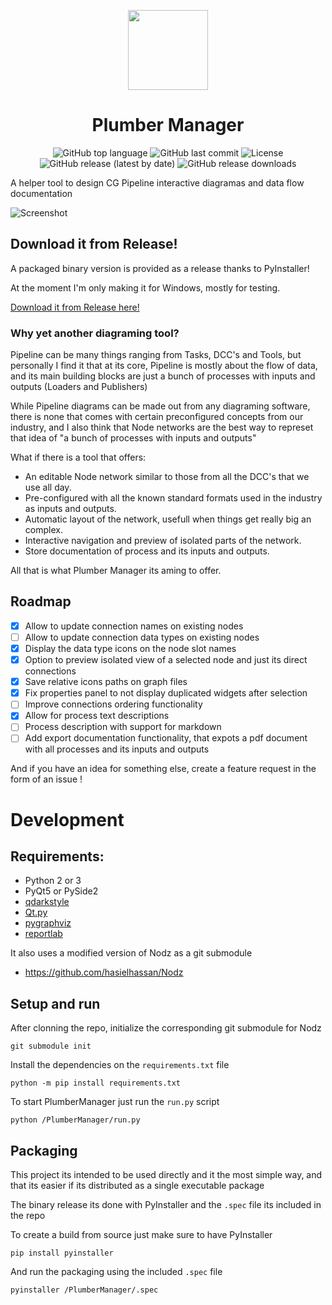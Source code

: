 
<p align="center">
    <img src="resources/icon_256.png" width="128"/>
</p>

<h1 align="center">Plumber Manager</h1>

<p align="center">
    <img alt="GitHub top language" src="https://img.shields.io/github/languages/top/hasielhassan/PlumberManager" />
    <img alt="GitHub last commit" src="https://img.shields.io/github/last-commit/hasielhassan/PlumberManager" />
    <img alt="License" src="https://img.shields.io/github/license/hasielhassan/PlumberManager" />
    <img alt="GitHub release (latest by date)" src="https://img.shields.io/github/v/release/hasielhassan/PlumberManager" />
    <img alt="GitHub release downloads" src="https://img.shields.io/github/downloads/hasielhassan/PlumberManager/total" />
</p>

A helper tool to design CG Pipeline interactive diagramas and data flow documentation

![Screenshot](screenshot.png)

## Download it from Release!

A packaged binary version is provided as a release thanks to PyInstaller!

At the moment I'm only making it for Windows, mostly for testing.

[Download it from Release here!](https://github.com/hasielhassan/PlumberManager/releases)
### Why yet another diagraming tool?

Pipeline can be many things ranging from Tasks, DCC's and Tools, but personally I find it that at its core, Pipeline is mostly about the flow of data, and its main building blocks are just a bunch of processes with inputs and outputs (Loaders and Publishers)

While Pipeline diagrams can be made out from any diagraming software, there is none that comes with certain preconfigured concepts from our industry, and I also think that Node networks are the best way to represet that idea of "a bunch of processes with inputs and outputs"

What if there is a tool that offers:
- An editable Node network similar to those from all the DCC's that we use all  day.
- Pre-configured with all the known standard formats used in the industry as inputs and outputs.
- Automatic layout of the network, usefull when things get really big an complex.
- Interactive navigation and preview of isolated parts of the network.
- Store documentation of process and its inputs and outputs.

All that is what Plumber Manager its aming to offer.

## Roadmap

- [X] Allow to update connection names on existing nodes
- [ ] Allow to update connection data types on existing nodes
- [X] Display the data type icons on the node slot names
- [X] Option to preview isolated view of a selected node and just its direct connections
- [X] Save relative icons paths on graph files
- [X] Fix properties panel to not display duplicated widgets after selection
- [ ] Improve connections ordering functionality
- [X] Allow for process text descriptions
- [ ] Process description with support for markdown
- [ ] Add export documentation functionality, that expots a pdf document with all processes and its inputs and outputs

And if you have an idea for something else, create a feature request in the form of an issue !
# Development
## Requirements:
- Python 2 or 3
- PyQt5 or PySide2
- [qdarkstyle](https://github.com/ColinDuquesnoy/QDarkStyleSheet)
- [Qt.py](https://github.com/mottosso/Qt.py)
- [pygraphviz](https://github.com/pygraphviz/pygraphviz)
- [reportlab](https://www.reportlab.com)

It also uses a modified version of Nodz as a git submodule
- https://github.com/hasielhassan/Nodz

## Setup and run

After clonning the repo, initialize the corresponding git submodule for Nodz
```
git submodule init
```

Install the dependencies on the `requirements.txt` file
```
python -m pip install requirements.txt
```

To start PlumberManager just run the `run.py` script

```
python /PlumberManager/run.py
```

## Packaging

This project its intended to be used directly and it the most simple way, and that its easier if its distributed as a single executable package

The binary release its done with PyInstaller and the `.spec` file its included in the repo

To create a build from source just make sure to have PyInstaller

```
pip install pyinstaller
```

And run the packaging using the included `.spec` file

```
pyinstaller /PlumberManager/.spec
```
